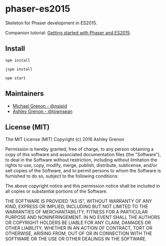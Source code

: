 # phaser-es2015
Skeleton for Phaser development in ES2015.

Companion tutorial: [Getting started with Phaser and ES2015](http://www.thecodingcouple.com/getting-started-phaser-es2015/).

## Install

```
npm install
```

```
jspm install
```

```
npm start
```

## Maintainers

* [Michael Grenon - @nsipid](https://github.com/nsipid)
* [Ashley Grenon - @townsean](https://github.com/townsean)

## License (MIT)

The MIT License (MIT)
Copyright (c) 2016 Ashley Grenon

Permission is hereby granted, free of charge, to any person obtaining a copy of this software and associated documentation files (the "Software"), to deal in the Software without restriction, including without limitation the rights to use, copy, modify, merge, publish, distribute, sublicense, and/or sell copies of the Software, and to permit persons to whom the Software is furnished to do so, subject to the following conditions:

The above copyright notice and this permission notice shall be included in all copies or substantial portions of the Software.

THE SOFTWARE IS PROVIDED "AS IS", WITHOUT WARRANTY OF ANY KIND, EXPRESS OR IMPLIED, INCLUDING BUT NOT LIMITED TO THE WARRANTIES OF MERCHANTABILITY, FITNESS FOR A PARTICULAR PURPOSE AND NONINFRINGEMENT. IN NO EVENT SHALL THE AUTHORS OR COPYRIGHT HOLDERS BE LIABLE FOR ANY CLAIM, DAMAGES OR OTHER LIABILITY, WHETHER IN AN ACTION OF CONTRACT, TORT OR OTHERWISE, ARISING FROM, OUT OF OR IN CONNECTION WITH THE SOFTWARE OR THE USE OR OTHER DEALINGS IN THE SOFTWARE.
